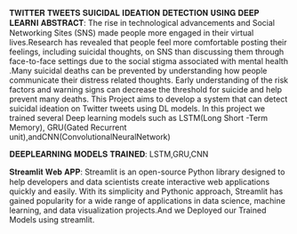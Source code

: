 𝐓𝐖𝐈𝐓𝐓𝐄𝐑 𝐓𝐖𝐄𝐄𝐓𝐒 𝐒𝐔𝐈𝐂𝐈𝐃𝐀𝐋 𝐈𝐃𝐄𝐀𝐓𝐈𝐎𝐍 𝐃𝐄𝐓𝐄𝐂𝐓𝐈𝐎𝐍 𝐔𝐒𝐈𝐍𝐆 𝐃𝐄𝐄𝐏 𝐋𝐄𝐀𝐑𝐍𝐈
𝐀𝐁𝐒𝐓𝐑𝐀𝐂𝐓:
  The rise in technological advancements and Social Networking Sites (SNS) made people more engaged 
  in their virtual lives.Research has revealed that people feel more comfortable posting their feelings, 
  including suicidal thoughts, on SNS than discussing them through face-to-face settings due to the social 
  stigma associated with mental health .Many suicidal deaths can be prevented by understanding how people 
  communicate their distress related thoughts. Early understanding of the risk factors and warning signs 
  can decrease the threshold for suicide and help prevent many deaths. This Project aims to develop a 
  system that can detect suicidal ideation on Twitter tweets using DL models. In this project we trained 
  several Deep learning models such as LSTM(Long Short -Term Memory), GRU(Gated Recurrent unit),andCNN(ConvolutionalNeuralNetwork)

 𝐃𝐄𝐄𝐏𝐋𝐄𝐀𝐑𝐍𝐈𝐍𝐆 𝐌𝐎𝐃𝐄𝐋𝐒 𝐓𝐑𝐀𝐈𝐍𝐄𝐃: LSTM,GRU,CNN
          
𝐒𝐭𝐫𝐞𝐚𝐦𝐥𝐢𝐭 𝐖𝐞𝐛 𝐀𝐏𝐏:
      Streamlit is an open-source Python library designed to help developers and data 
      scientists create interactive web applications quickly and easily. With its simplicity 
      and Pythonic approach, Streamlit has gained popularity for a wide range of 
      applications in data science, machine learning, and data visualization projects.And we
      Deployed our Trained Models using streamlit.
                              
                
                       


          
          
                            
                                
